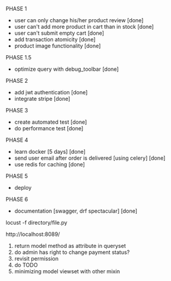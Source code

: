 PHASE 1
- user can only change his/her product review [done]
- user can't add more product in cart than in stock [done]
- user can't submit empty cart [done]
- add transaction atomicity [done]
- product image functionality [done]

PHASE 1.5
- optimize query with debug_toolbar [done]
  
PHASE 2
- add jwt authentication [done]
- integrate stripe [done]

PHASE 3
- create automated test  [done]
- do performance test [done]
  
PHASE 4
- learn docker [5 days] [done]
- send user email after order is delivered [using celery] [done]
- use redis for caching [done]

PHASE 5
- deploy

PHASE 6
- documentation [swagger, drf spectacular] [done]


locust -f directory/file.py

http://localhost:8089/




1. return model method as attribute in queryset
2. do admin has right to change payment status?
3. revisit permission
4. do TODO 
5. minimizing model viewset with other mixin





